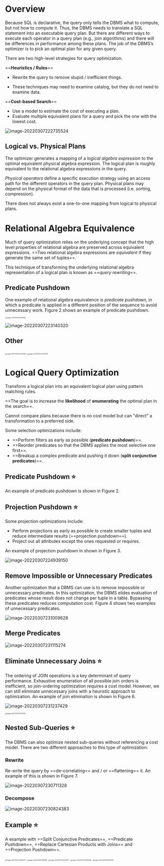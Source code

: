 # Overview

Because SQL is declarative, the query only tells the DBMS what to compute, but not how to compute it. Thus, the DBMS needs to translate a SQL statement into an executable query plan. But there are different ways to execute each operator in a query plan (e.g., join algorithms) and there will be differences in performance among these plans. The job of the DBMS’s optimizer is to pick an optimal plan for any given query.

There are two high-level strategies for query optimization.

==**Heuristics / Rules**==

* Rewrite the query to remove stupid / inefficient things.

* These techniques may need to examine catalog, but they do not need to examine data.

==**Cost-based Search**==

* Use a model to estimate the cost of executing a plan.
* Evaluate multiple equivalent plans for a query and pick the one with the lowest cost.

![image-20220307222735524](https://littleneko.oss-cn-beijing.aliyuncs.com/img/image-20220307222735524.png)

## Logical vs. Physical Plans

The optimizer generates a mapping of a *logical algebra expression* to the optimal equivalent physical algebra expression. The logical plan is roughly equivalent to the relational algebra expressions in the query.

*Physical operators* define a specific execution strategy using an access path for the different operators in the query plan. Physical plans may depend on the physical format of the data that is processed (i.e. sorting, compression).

There does not always exist a one-to-one mapping from logical to physical plans.

# Relational Algebra Equivalence

Much of query optimization relies on the underlying concept that the high level properties of relational algebra are preserved across equivalent expressions. ==Two relational algebra expressions are *equivalent* if they generate the same set of tuples==.

This technique of transforming the underlying relational algebra representation of a logical plan is known as ==*query rewriting*==.

## Predicate Pushdown

One example of relational algebra equivalence is *predicate pushdown*, in which a predicate is applied in a different position of the sequence to avoid unnecessary work. Figure 2 shows an example of predicate pushdown.

<img src="https://littleneko.oss-cn-beijing.aliyuncs.com/img/image-20220307223951065.png" alt="image-20220307223951065" style="zoom: 33%;" />

![image-20220307223140320](https://littleneko.oss-cn-beijing.aliyuncs.com/img/image-20220307223140320.png)

## Other

<img src="https://littleneko.oss-cn-beijing.aliyuncs.com/img/image-20220307223427694.png" alt="image-20220307223427694" style="zoom: 33%;" />

<img src="https://littleneko.oss-cn-beijing.aliyuncs.com/img/image-20220307223502178.png" alt="image-20220307223502178" style="zoom:33%;" />

# Logical Query Optimization

Transform a logical plan into an equivalent logical plan using pattern matching rules. 

==The goal is to increase the **likelihood** of **enumerating** the optimal plan in the search==.

Cannot compare plans because there is no cost model but can "direct" a transformation to a preferred side.

Some selection optimizations include:

* ==Perform filters as early as possible (**predicate pushdown**)==.
* ==Reorder predicates so that the DBMS applies the most selective one first==.
* ==Breakup a complex predicate and pushing it down (**split conjunctive predicates**)==.

## Predicate Pushdown ⭐️

An example of predicate pushdown is shown in Figure 2.

## Projection Pushdown ⭐️

Some projection optimizations include:

* Perform projections as early as possible to create smaller tuples and reduce intermediate results (==projection pushdown==).
* Project out all attributes except the ones requested or requires. 

An example of projection pushdown in shown in Figure 3.

![image-20220307224939150](https://littleneko.oss-cn-beijing.aliyuncs.com/img/image-20220307224939688.png)

##  Remove Impossible or Unnecessary Predicates

Another optimization that a DBMS can use is to remove impossible or unnecessary predicates. In this optimization, the DBMS elides evaluation of predicates whose result does not change per tuple in a table. Bypassing these predicates reduces computation cost. Figure 4 shows two examples of unnecessary predicates.

![image-20220307231009628](https://littleneko.oss-cn-beijing.aliyuncs.com/img/image-20220307231009628.png)

## Merge Predicates

![image-20220307231115274](https://littleneko.oss-cn-beijing.aliyuncs.com/img/image-20220307231115274.png)

## Eliminate Unnecessary Joins ⭐️

The ordering of JOIN operations is a key determinant of query performance. Exhaustive enumeration of all possible join orders is inefficient, so join-ordering optimization requires a cost model. However, we can still eliminate unnecessary joins with a heuristic approach to optimization. An example of join elimination is shown in Figure 6.

![image-20220307231237429](https://littleneko.oss-cn-beijing.aliyuncs.com/img/image-20220307231237429.png)

<img src="https://littleneko.oss-cn-beijing.aliyuncs.com/img/image-20220307231521266.png" alt="image-20220307231521266" style="zoom:33%;" />

## Nested Sub-Queries ⭐️

The DBMS can also optimize nested sub-queries without referencing a cost model. There are two different approaches to this type of optimization:

### Rewrite

Re-write the query by ==de-correlating== and / or ==flattening== it. An example of this is shown in Figure 7.

![image-20220307230711328](https://littleneko.oss-cn-beijing.aliyuncs.com/img/image-20220307230711328.png)

### Decompose

![image-20220307230824383](https://littleneko.oss-cn-beijing.aliyuncs.com/img/image-20220307230824383.png)

## Example ⭐️

A example with ==Split Conjunctive Predicates==, ==Predicate Pushdown==, ==Replace Cartesian Products with Joins== and ==Projection Pushdown==.

<img src="https://littleneko.oss-cn-beijing.aliyuncs.com/img/image-20220307225849131.png" alt="image-20220307225849131" style="zoom: 33%;" />

<img src="https://littleneko.oss-cn-beijing.aliyuncs.com/img/image-20220307225916186.png" alt="image-20220307225916186" style="zoom:33%;" />

<img src="https://littleneko.oss-cn-beijing.aliyuncs.com/img/image-20220307225940757.png" alt="image-20220307225940757" style="zoom:33%;" />

<img src="https://littleneko.oss-cn-beijing.aliyuncs.com/img/image-20220307230008346.png" alt="image-20220307230008346" style="zoom:33%;" />

<img src="https://littleneko.oss-cn-beijing.aliyuncs.com/img/image-20220307230054402.png" alt="image-20220307230054402" style="zoom:33%;" />